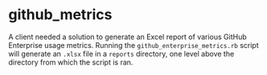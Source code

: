 # github_metrics

A client needed a solution to generate an Excel report of various GitHub Enterprise usage metrics. Running the `github_enterprise_metrics.rb` script will generate an `.xlsx` file in a `reports` directory, one level above the directory from which the script is ran.
